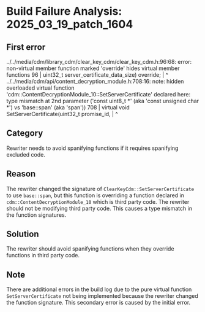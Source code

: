 # Build Failure Analysis: 2025_03_19_patch_1604

## First error

../../media/cdm/library_cdm/clear_key_cdm/clear_key_cdm.h:96:68: error: non-virtual member function marked 'override' hides virtual member functions
   96 |                             uint32_t server_certificate_data_size) override;
      |                                                                    ^
../../media/cdm/api/content_decryption_module.h:708:16: note: hidden overloaded virtual function 'cdm::ContentDecryptionModule_10::SetServerCertificate' declared here: type mismatch at 2nd parameter ('const uint8_t *' (aka 'const unsigned char *') vs 'base::span<const uint8_t>' (aka 'span<const unsigned char>'))
  708 |   virtual void SetServerCertificate(uint32_t promise_id,
      |                ^

## Category
Rewriter needs to avoid spanifying functions if it requires spanifying excluded code.

## Reason
The rewriter changed the signature of `ClearKeyCdm::SetServerCertificate` to use `base::span`, but this function is overriding a function declared in `cdm::ContentDecryptionModule_10` which is third party code. The rewriter should not be modifying third party code. This causes a type mismatch in the function signatures.

## Solution
The rewriter should avoid spanifying functions when they override functions in third party code.

## Note
There are additional errors in the build log due to the pure virtual function `SetServerCertificate` not being implemented because the rewriter changed the function signature. This secondary error is caused by the initial error.